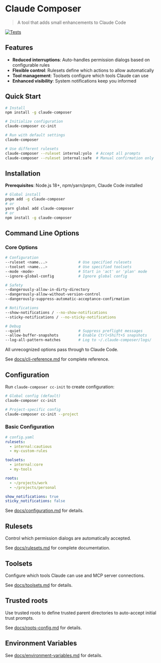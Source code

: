 # Claude Composer

> A tool that adds small enhancements to Claude Code

[![Tests](https://github.com/possibilities/claude-composer/actions/workflows/test.yml/badge.svg)](https://github.com/possibilities/claude-composer/actions/workflows/test.yml)

## Features

- **Reduced interruptions**: Auto-handles permission dialogs based on configurable rules
- **Flexible control**: Rulesets define which actions to allow automatically
- **Tool management**: Toolsets configure which tools Claude can use
- **Enhanced visibility**: System notifications keep you informed

## Quick Start

```bash
# Install
npm install -g claude-composer

# Initialize configuration
claude-composer cc-init

# Run with default settings
claude-composer

# Use different rulesets
claude-composer --ruleset internal:yolo  # Accept all prompts
claude-composer --ruleset internal:safe  # Manual confirmation only
```

## Installation

**Prerequisites**: Node.js 18+, npm/yarn/pnpm, Claude Code installed

```bash
# Global install
pnpm add -g claude-composer
# or
yarn global add claude-composer
# or
npm install -g claude-composer
```

## Command Line Options

### Core Options

```bash
# Configuration
--ruleset <name...>              # Use specified rulesets
--toolset <name...>              # Use specified toolsets
--mode <mode>                    # Start in 'act' or 'plan' mode
--ignore-global-config           # Ignore global config

# Safety
--dangerously-allow-in-dirty-directory
--dangerously-allow-without-version-control
--dangerously-suppress-automatic-acceptance-confirmation

# Notifications
--show-notifications / --no-show-notifications
--sticky-notifications / --no-sticky-notifications

# Debug
--quiet                          # Suppress preflight messages
--allow-buffer-snapshots         # Enable Ctrl+Shift+S snapshots
--log-all-pattern-matches        # Log to ~/.claude-composer/logs/
```

All unrecognized options pass through to Claude Code.

See [docs/cli-reference.md](docs/cli-reference.md) for complete reference.

## Configuration

Run `claude-composer cc-init` to create configuration:

```bash
# Global config (default)
claude-composer cc-init

# Project-specific config
claude-composer cc-init --project
```

### Basic Configuration

```yaml
# config.yaml
rulesets:
  - internal:cautious
  - my-custom-rules

toolsets:
  - internal:core
  - my-tools

roots:
  - ~/projects/work
  - ~/projects/personal

show_notifications: true
sticky_notifications: false
```

See [docs/configuration.md](docs/configuration.md) for details.

## Rulesets

Control which permission dialogs are automatically accepted.

See [docs/rulesets.md](docs/rulesets.md) for complete documentation.

## Toolsets

Configure which tools Claude can use and MCP server connections.

See [docs/toolsets.md](docs/toolsets.md) for details.

## Trusted roots

Use trusted roots to define trusted parent directories to auto-accept initial trust prompts.

See [docs/roots-config.md](docs/roots-config.md) for details.

## Environment Variables

See [docs/environment-variables.md](docs/environment-variables.md) for details.
